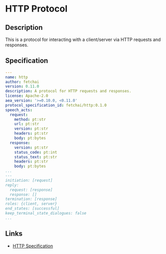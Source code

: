 # HTTP Protocol

## Description

This is a protocol for interacting with a client/server via HTTP requests and responses.

## Specification

```yaml
---
name: http
author: fetchai
version: 0.11.0
description: A protocol for HTTP requests and responses.
license: Apache-2.0
aea_version: '>=0.10.0, <0.11.0'
protocol_specification_id: fetchai/http:0.1.0
speech_acts:
  request:
    method: pt:str
    url: pt:str
    version: pt:str
    headers: pt:str
    body: pt:bytes
  response:
    version: pt:str
    status_code: pt:int
    status_text: pt:str
    headers: pt:str
    body: pt:bytes
...
---
initiation: [request]
reply:
  request: [response]
  response: []
termination: [response]
roles: {client, server}
end_states: [successful]
keep_terminal_state_dialogues: false
...
```

## Links

* <a href="https://www.w3.org/Protocols/rfc2616/rfc2616.html" target="_blank">HTTP Specification</a>
